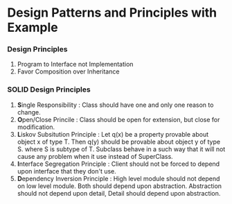 # Design Patterns and Principles with Example

### Design Principles
1. Program to Interface not Implementation
2. Favor Composition over Inheritance

### SOLID Design Principles
1. **S**ingle Responsibility : Class should have one and only one reason to change.
2. **O**pen/Close Princile : Class should be open for extension, but close for modification.
3. **L**iskov Subsitution Principle : Let q(x) be a property provable about object x of type T. Then q(y) should be provable about object y of type S. where S is subtype of T.
  Subclass behave in a such way that it will not cause any problem when it use instead of SuperClass.
4. **I**nterface Segregation Principle : Client should not be forced to depend upon interface that they don't use.
5. **D**ependency Inversion Principle : High level module should not depend on low level module. Both should depend upon abstraction. Abstraction should not depend upon detail, Detail should depend upon abstraction.
  
